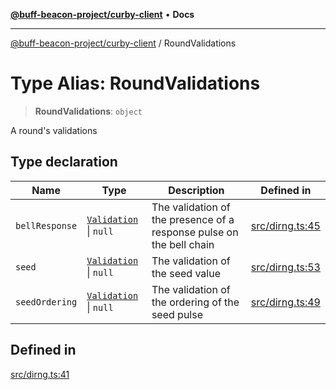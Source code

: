 [**@buff-beacon-project/curby-client**](../index.md) • **Docs**

***

[@buff-beacon-project/curby-client](../index.md) / RoundValidations

# Type Alias: RoundValidations

> **RoundValidations**: `object`

A round's validations

## Type declaration

| Name | Type | Description | Defined in |
| ------ | ------ | ------ | ------ |
| `bellResponse` | [`Validation`](Validation.md) \| `null` | The validation of the presence of a response pulse on the bell chain | [src/dirng.ts:45](https://github.com/buff-beacon-project/curby-js-client/blob/95397f5e9fcc8ad57ef410c54473862e0b83bc59/src/dirng.ts#L45) |
| `seed` | [`Validation`](Validation.md) \| `null` | The validation of the seed value | [src/dirng.ts:53](https://github.com/buff-beacon-project/curby-js-client/blob/95397f5e9fcc8ad57ef410c54473862e0b83bc59/src/dirng.ts#L53) |
| `seedOrdering` | [`Validation`](Validation.md) \| `null` | The validation of the ordering of the seed pulse | [src/dirng.ts:49](https://github.com/buff-beacon-project/curby-js-client/blob/95397f5e9fcc8ad57ef410c54473862e0b83bc59/src/dirng.ts#L49) |

## Defined in

[src/dirng.ts:41](https://github.com/buff-beacon-project/curby-js-client/blob/95397f5e9fcc8ad57ef410c54473862e0b83bc59/src/dirng.ts#L41)
